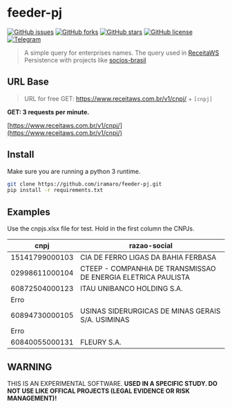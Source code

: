 # feeder-pj

[![GitHub issues](https://img.shields.io/github/issues/iramaro/feeder-pj?logo=issues&style=flat-square)](https://github.com/iramaro/feeder-pj/issues)
[![GitHub forks](https://img.shields.io/github/forks/iramaro/feeder-pj?logo=forks&style=flat-square)](https://github.com/iramaro/feeder-pj/network)
[![GitHub stars](https://img.shields.io/github/stars/iramaro/feeder-pj?color=yellow&logo=stars&style=flat-square)](https://github.com/iramaro/feeder-pj/stargazers)
[![GitHub license](https://img.shields.io/github/license/iramaro/feeder-pj?logo=license&style=flat-square)](https://github.com/iramaro/feeder-pj/blob/master/LICENSE)
[![Telegram](https://img.shields.io/badge/telegram-%40iramaro-9cf)](https://t.me/iramaro)&nbsp;

> A simple query for enterprises names.
> The query used in [ReceitaWS](https://receitaws.com.br/api)
> Persistence with projects like [socios-brasil](https://github.com/turicas/socios-brasil)

## URL Base

> URL for free GET: https://www.receitaws.com.br/v1/cnpj/ + ```[cnpj]```

**GET: 3 requests per minute.**

[https://www.receitaws.com.br/v1/cnpj/](https://www.receitaws.com.br/v1/cnpj/)

## Install

Make sure you are running a python 3 runtime.

```bash
git clone https://github.com/iramaro/feeder-pj.git
pip install -r requirements.txt
```
## Examples

Use the cnpjs.xlsx file for test. Hold in the first column the CNPJs.

| cnpj           | razao-social                                                  |
|----------------|---------------------------------------------------------------|
| 15141799000103 | CIA DE FERRO LIGAS DA BAHIA FERBASA                           |
| 02998611000104 | CTEEP - COMPANHIA DE TRANSMISSAO DE ENERGIA ELETRICA PAULISTA |
| 60872504000123 | ITAU UNIBANCO HOLDING S.A.                                    |
| Erro           |                                                               |
| 60894730000105 | USINAS SIDERURGICAS DE MINAS GERAIS S/A. USIMINAS             |
| Erro           |                                                               |
| 60840055000131 | FLEURY S.A.                                                   |

## WARNING

THIS IS AN EXPERIMENTAL SOFTWARE. **USED IN A SPECIFIC STUDY. DO NOT USE LIKE OFFICAL PROJECTS (LEGAL EVIDENCE OR RISK MANAGEMENT)!**

